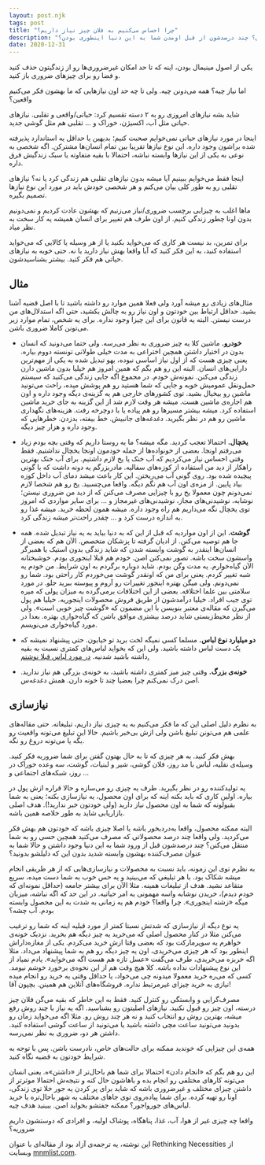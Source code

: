 ```yaml
---
layout: post.njk
tags: post
title: "چرا احساس می‌کنیم به فلان چیز نیاز داریم؟"
description: "چند درصد از چیزایی که به عنوان نیاز بهشون نگاه می‌کنید واقعا نیازن؟ چند درصدشون از قبل اومدن شما به این دنیا اینطوری بودن؟"
date: 2020-12-31
---
```


یکی از اصول مینیمال بودن، اینه که تا حد امکان غیرضروری‌ها رو از زندگیتون حذف کنید و فضا رو برای چیزهای ضروری باز کنید.

اما نیاز چیه؟ همه می‌دونن چیه. ولی تا چه حد اون نیازهایی که ما بهشون فکر می‌کنیم واقعین؟

شاید بشه نیازهای امروزی رو به ۲ دسته تقسیم کرد: حیاتی/واقعی و تقلبی. نیازهای حیاتی مثل آب، اکسیژن، خوراک و ... تقلبی هم مثل گوشی جدید.

اینجا در مورد نیازهای حیاتی نمی‌خوایم صحبت کنیم؛ بدیهین یا حداقل یه استاندارد پذیرفته شده براشون وجود داره. این نوع نیازها تقریبا بین تمام انسان‌ها مشترکن. اگه شخصی به نوعی به یکی از این نیازها وابسته نباشه، احتمالا با بقیه متفاوته یا سبک زندگیش فرق داره.

اینجا فقط می‌خوایم ببینیم آیا میشه بدون نیازهای تقلبی هم زندگی کرد یا نه؟ نیازهای تقلبی رو به طور کلی بیان می‌کنم و هر شخصی خودش باید در مورد این نوع نیازها تصمیم بگیره.

ماها اغلب به چیزایی برچسب ضروری/نیاز می‌زنیم که بهشون عادت کردیم و نمی‌دونیم بدون اونا چطور زندگی کنیم. از اون طرف هم تغییر برای انسان همیشه یه کار سخت به نظر میاد.

برای تمرین، بد نیست هر کاری که می‌خواید بکنید یا از هر وسیله یا کالایی که می‌خواید استفاده کنید، به این فکر کنید که آیا واقعا بهش نیاز دارید یا نه. حتی خوبه به نیازهای حیاتی هم فکر کنید. بیشتر بشناسیدشون.

## مثال

مثال‌های زیادی رو میشه آورد ولی فعلا همین موارد رو داشته باشید تا با اصل قضیه آشنا بشید. حداقل ارتباط بین خودتون و اون نیاز رو به چالش بکشید، حتی اگه استدلال‌های من درست نیستن. البته یه قانون برای این چیزا وجود نداره. برای یه شخص، تمام موارد زیر می‌تونن کاملا ضروری باشن.

- **خودرو.** ماشین کلا یه چیز ضروری به نظر می‌رسه. ولی حتما می‌دونید که انسان بدون در اختیار داشتن همچین اختراعی به مدت خیلی طولانی تونسته دووم بیاره. یعنی چیزی هست که از اول نیاز اساسی نبوده، یهو تبدیل شده به یکی از مهم‌ترین دارایی‌های انسان. البته این رو هم بگم که همین امروز هم خیلیا بدون ماشین دارن زندگی می‌کنن. نمونه‌ش خودم. در مجموع اگه جایی زندگی می‌کنید که سیستم حمل‌ونقل عمومیش خوبه و جایی که شما هستید رو هم پوشش میده، راحت می‌تونید ماشین رو بیخیال بشید. توی کشورهای خارجی هم یه گزینه‌ی دیگه وجود داره و اون هم اجاره‌ی ماشین هست. میشه هر وقت لازم شد از این گزینه به جای خرید ماشین استفاده کرد. میشه بیشتر مسیرها رو هم پیاده یا با دوچرخه رفت. هزینه‌های نگهداری ماشین رو هم در نظر بگیرید. دغدغه‌های جانبیش. خط بیفته، بدزدن. خطرهایی که وجود داره و هزار چیز دیگه.

- **یخچال.** احتمالا تعجب کردید. مگه میشه؟ ما یه روستا داریم که وقتی بچه بودم زیاد می‌رفتم اونجا. بعضی از خونواده‌ها از جمله خودمون اونجا یخچال نداشتیم. فقط وقتی احساس نیاز می‌کردیم که آب خنک یا یخ لازم داشتیم. برای آب خنک بهترین راهکار از دید من استفاده از کوزه‌های سفالیه. مادربزرگم یه دونه داشت که با گونی پیچیده شده بود. روی گونی آب می‌ریختن. این کار باعث میشد دمای آب داخل کوزه بیاد پایین. از مزه‌ی اون آب هم نگم دیگه. واقعا می‌‌چسبید. یخ رو هم شخصا لازم نمی‌دونم چون معمولا یخ رو با چیزایی مصرف می‌کنن که از دید من ضروری نیستن؛ نوشابه، نوشیدنی‌های مجاز، نوشیدنی‌های غیرمجاز و ... برای سایر مواردی که امروز توی یخچال نگه می‌داریم هم راه وجود داره. میشه همون لحظه خرید. میشه غذا رو به اندازه درست کرد و ... چقدر راحت‌تر میشه زندگی کرد.

- **گوشت.** این از اون مواردیه که قبل از این که به دنیا بیاید به یه نیاز تبدیل شده. همه جا هم توصیه می‌کنن. از ادیان گرفته تا پزشکان متخصص. الآن هم که بعضی از انسان‌ها اینقدر به گوشت وابسته شدن که شاید زندگی بدون استیک یا همبرگر واسشون سخت باشه. تصور نمی‌کنن اصن. خودم هم قبلا اینجوری بودم. خوشبختانه الآن گیاه‌خوارم. یه مدت وگن بودم. شاید دوباره برگردم به اون شرایط. من خودم یه شبه تغییر کردم. یعنی برای من که اونقدر گوشت می‌خوردم کار راحتی بود. شما رو نمی‌دونم. ولی میگن بهتره اینجور تغییرات رو آروم و پیوسته ببرید جلو. در مورد سلامتی بین علما اختلافه. بعضی از این اختلافات برمی‌گرده به میزان پولی که میره توی جیب افراد. خیلیا درآمدشون از طریق فروش محصولات اینجوریه. خیلیا هم پول می‌گیرن که مقاله‌ی معتبر بنویسن با این مضمون که «گوشت چیز خوبی است». ولی از نظر محیط‌زیستی شاید درصد بیشتری موافق باشن که گیاه‌خواری بهتره. بعدا در مورد گیاه‌خواری می‌نویسم.

- **دو میلیارد نوع لباس.** مسلما کسی نمیگه لخت برید تو خیابون. حتی پیشنهاد نمیشه که یک دست لباس داشته باشید. ولی این که بخواید لباس‌های کمتری نسبت به بقیه داشته باشید شدنیه. [در مورد لباس قبلا نوشتم.](/clothes)
- **خونه‌ی بزرگ.** وقتی چیز میز کمتری داشته باشید، به خونه‌ی بزرگی هم نیاز ندارید. اصن درک نمی‌کنم چرا بعضیا چند تا خونه دارن. همش دغدغه‌س.

## نیازسازی

به نظرم دلیل اصلی این که ما فکر می‌کنیم به یه چیزی نیاز داریم، تبلیغاته. حتی مقاله‌های علمی هم می‌تونن تبلیغ باشن ولی ازش بی‌خبر باشیم. حالا این تبلیغ می‌تونه واقعیت رو بگه یا می‌تونه دروغ رو نگه.

بهش فکر کنید. به هر چیزی که تا به حال بهتون گفتن برای شما ضروریه فکر کنید. وسیله‌ی نقلیه، لباس با مد روز، فلان گوشی، شیر و لبنیات، گوشت، سه وعده خوراک در روز، شبکه‌های اجتماعی و ...

یه تولیدکننده رو در نظر بگیرید. طرف یه چیزی رو می‌سازه و حالا قراره ازش پول در بیاره. اولین کاری که باید بکنه اینه که برای اون محصول، یه نیازسازی بکنه؛ یعنی به شما بقبولونه که شما به اون محصول نیاز دارید (ولی خودتون خبر ندارید!). هدف اصلی بازاریابی شاید به طور خلاصه همین باشه.

البته ممکنه محصول، واقعا به‌دردبخور باشه یا اصلا چیزی باشه که خودتون هم بهش فکر می‌کردید. ولی واقعا چند درصد محصولاتی که مصرف می‌کنید همچین حسی رو به شما منتقل می‌کنن؟ چند درصدشون قبل از ورود شما به این دنیا وجود داشتن و حالا شما به عنوان مصرف‌کننده بهشون وابسته شدید بدون این که دلیلشو بدونید؟

به نظرم توی این زمونه، باید نسبت به محصولات و نیازسازی‌هایی که از هر طریقی انجام میشه شکاک بود. با هر تبلیغی که می‌بینید و یه حس خوب به شما دست میده، سریع متقاعد نشید. هدف از تبلیغات همینه. مثلا الآن برای بیشتر جامعه (حداقل نمونه‌ای که خودم دیدم)، خریدن نوشابه واسه مهمونی یه امر حیاتیه. در این حد که اگه نباشه، میزبان میگه «زشته اینجوری». چرا واقعا؟ خودم هم یه زمانی به شدت به این محصول وابسته بودم. آب چشه؟

یه نوع دیگه از نیازسازی که شدتش نسبتا کمتر از مورد قبلیه اینه که شما رو ترغیب می‌کنن مثلا در کنار محصول اصلی که می‌خرید یه چیز دیگه هم بخرید. نزدیک خونه‌ی خواهرم یه سوپرمارکت بود که بعضی وقتا ازش خرید می‌کردم. یکی از مغازه‌داراش اینطور بود که هر چیزی می‌خریدی، اون یه چیز دیگه رو هم به شما پیشنهاد می‌داد. مثلا اگه خربزه می‌خریدی، طرف می‌گفت «عسل تازه هم هست اگه می‌خواید». یادم نمیاد از این نوع پیشنهادات نداده باشه. کلا هیچ وقت هم از این نحوه‌ی برخورد خوشم نیومد. کسی که می‌ره خرید معمولا میدونه چی می‌خواد، یا حداقل وقتی یه خرید رو انجام میده نیازی به خرید چیزای غیرمرتبط نداره. فروشگاه‌های آنلاین هم همینن. بچپون آقا!

مصرف‌گرایی و وابستگی رو کنترل کنید. فقط به این خاطر که بقیه می‌گن فلان چیز درسته، اون چیز رو قبول نکنید. نیازهای اصلیتون رو بشناسید. اگه یه نیاز با چند روش رفع میشه، بهترین روش رو انتخاب کنید و نه هر چند روش رو. مثلا اگه می‌خواید زمان رو بدونید می‌تونید ساعت مچی داشته باشید یا می‌تونید از ساعت گوشی استفاده کنید. داشتن هر دو، ضروری به نظر نمی‌رسه.

همه‌ی این چیزایی که خوندید ممکنه برای حالت‌های خاص، نادرست باشن. پس با توجه به شرایط خودتون به قضیه نگاه کنید.

این رو هم بگم که «انجام دادن» احتمالا برای شما هم باحال‌تر از «داشتن»ه. یعنی انسان می‌تونه کارهای مختلفی رو انجام بده و باهاشون حال کنه و نتیجه‌ش احتمالا موثرتر از داشتن چیزای مختلف و غیرضروری باشه که شاید برای پر کردن یه جور خلا توی زندگی، اونا رو تهیه کرده. برای شما پیاده‌روی توی جاهای مختلف یه شهر باحال‌تره یا خرید لباس‌های جورواجور؟ ممکنه جفتشو بخواید اصن. ببینید هدف چیه.

واقعا چه چیزی غیر از هوا، آب، غذا، پناهگاه، پوشاک اولیه، و افرادی که دوستشون داریم ضروریه؟

این نوشته، یه ترجمه‌ی آزاد بود از مقاله‌ای با عنوان
Rethinking Necessities
از وبسایت
[mnmlist.com](https://mnmlist.com/).
